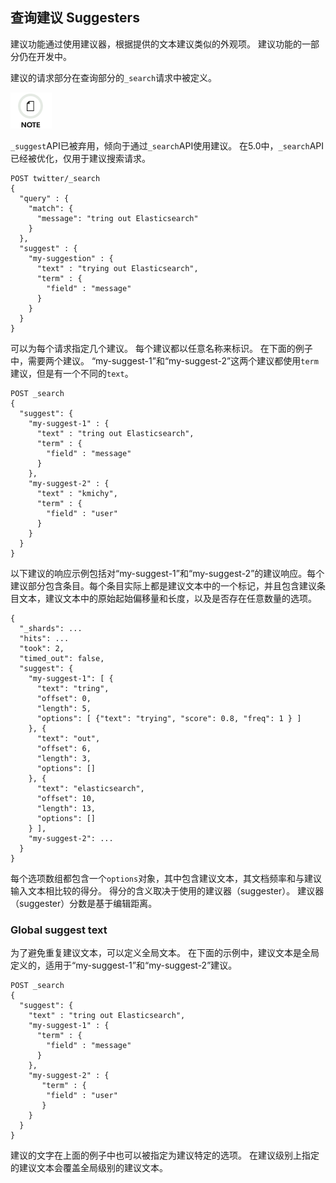 ## 查询建议 Suggesters

建议功能通过使用建议器，根据提供的文本建议类似的外观项。 建议功能的一部分仍在开发中。

建议的请求部分在查询部分的`_search`请求中被定义。

![Note](/images/icons/note.png)

`_suggest`API已被弃用，倾向于通过`_search`API使用建议。 在5.0中，`_search`API已经被优化，仅用于建议搜索请求。
    
    
    POST twitter/_search
    {
      "query" : {
        "match": {
          "message": "tring out Elasticsearch"
        }
      },
      "suggest" : {
        "my-suggestion" : {
          "text" : "trying out Elasticsearch",
          "term" : {
            "field" : "message"
          }
        }
      }
    }

可以为每个请求指定几个建议。 每个建议都以任意名称来标识。 在下面的例子中，需要两个建议。 “my-suggest-1”和“my-suggest-2”这两个建议都使用`term`建议，但是有一个不同的`text`。
    
    
    POST _search
    {
      "suggest": {
        "my-suggest-1" : {
          "text" : "tring out Elasticsearch",
          "term" : {
            "field" : "message"
          }
        },
        "my-suggest-2" : {
          "text" : "kmichy",
          "term" : {
            "field" : "user"
          }
        }
      }
    }

以下建议的响应示例包括对“my-suggest-1”和“my-suggest-2”的建议响应。每个建议部分包含条目。每个条目实际上都是建议文本中的一个标记，并且包含建议条目文本，建议文本中的原始起始偏移量和长度，以及是否存在任意数量的选项。
    
    {
      "_shards": ...
      "hits": ...
      "took": 2,
      "timed_out": false,
      "suggest": {
        "my-suggest-1": [ {
          "text": "tring",
          "offset": 0,
          "length": 5,
          "options": [ {"text": "trying", "score": 0.8, "freq": 1 } ]
        }, {
          "text": "out",
          "offset": 6,
          "length": 3,
          "options": []
        }, {
          "text": "elasticsearch",
          "offset": 10,
          "length": 13,
          "options": []
        } ],
        "my-suggest-2": ...
      }
    }

每个选项数组都包含一个`options`对象，其中包含建议文本，其文档频率和与建议输入文本相比较的得分。 得分的含义取决于使用的建议器（suggester）。 建议器（suggester）分数是基于编辑距离。

### Global suggest text

为了避免重复建议文本，可以定义全局文本。 在下面的示例中，建议文本是全局定义的，适用于“my-suggest-1”和“my-suggest-2”建议。
    
    
    POST _search
    {
      "suggest": {
        "text" : "tring out Elasticsearch",
        "my-suggest-1" : {
          "term" : {
            "field" : "message"
          }
        },
        "my-suggest-2" : {
           "term" : {
            "field" : "user"
           }
        }
      }
    }

建议的文字在上面的例子中也可以被指定为建议特定的选项。 在建议级别上指定的建议文本会覆盖全局级别的建议文本。
